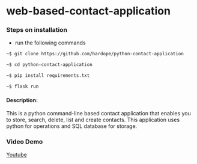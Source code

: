# web-based-contact-application

### Steps on installation
* run the following commands
``` bash
~$ git clone https://github.com/hardope/python-contact-application

~$ cd python-contact-application

~$ pip install requirements.txt

~$ flask run

```

#### Description:
This is a python command-line based contact application that enables you to store, search, delete, list and create contacts. This application uses python for operations and SQL database for storage. 

### Video Demo
[Youtube](https://www.youtube.com/watch?v=yGv8-iQJbU8)

